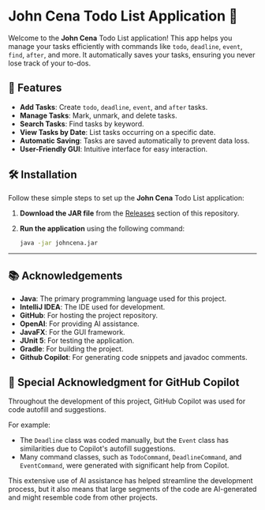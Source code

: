 # John Cena Todo List Application :tada:

Welcome to the **John Cena** Todo List application! This app helps you manage your tasks efficiently with commands like `todo`, `deadline`, `event`, `find`, `after`, and more. It automatically saves your tasks, ensuring you never lose track of your to-dos.

## 🚀 Features

- **Add Tasks**: Create `todo`, `deadline`, `event`, and `after` tasks.
- **Manage Tasks**: Mark, unmark, and delete tasks.
- **Search Tasks**: Find tasks by keyword.
- **View Tasks by Date**: List tasks occurring on a specific date.
- **Automatic Saving**: Tasks are saved automatically to prevent data loss.
- **User-Friendly GUI**: Intuitive interface for easy interaction.

## 🛠 Installation

Follow these simple steps to set up the **John Cena** Todo List application:

1. **Download the JAR file** from the [Releases](https://github.com/ishan-agarwal-05/ip/releases) section of this repository.

2. **Run the application** using the following command:

    ```bash
    java -jar johncena.jar
    ```

---

## 📚 Acknowledgements

- **Java**: The primary programming language used for this project.
- **IntelliJ IDEA**: The IDE used for development.
- **GitHub**: For hosting the project repository.
- **OpenAI**: For providing AI assistance.
- **JavaFX**: For the GUI framework.
- **JUnit 5**: For testing the application.
- **Gradle**: For building the project.
- **Github Copilot**: For generating code snippets and javadoc comments.


## 🤖 Special Acknowledgment for GitHub Copilot

Throughout the development of this project, GitHub Copilot was used for code autofill and suggestions.

For example:
- The `Deadline` class was coded manually, but the `Event` class has similarities due to Copilot's autofill suggestions.
- Many command classes, such as `TodoCommand`, `DeadlineCommand`, and `EventCommand`, were generated with significant help from Copilot.

This extensive use of AI assistance has helped streamline the development process, but it also means that large segments of the code are AI-generated and might resemble code from other projects.
